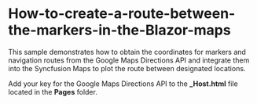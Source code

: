 # How-to-create-a-route-between-the-markers-in-the-Blazor-maps

This sample demonstrates how to obtain the coordinates for markers and navigation routes from the Google Maps Directions API and integrate them into the Syncfusion Maps to plot the route between designated locations.

Add your key for the Google Maps Directions API to the **_Host.html** file located in the **Pages** folder.
